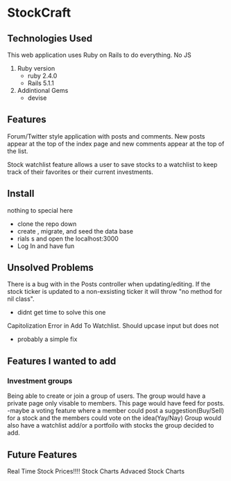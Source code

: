 # StockCraft

## Technologies Used
 This web application uses Ruby on Rails to do everything. No JS
1. Ruby version
	- ruby 2.4.0
	- Rails 5.1.1
2. Addintional Gems
	- devise

## Features
 Forum/Twitter style application with posts and comments. New posts appear at the top of the index page and new comments appear at the top of the list.

 Stock watchlist feature allows a user to save stocks to a watchlist to keep track of their favorites or their current investments.

## Install
nothing to special here
 - clone the repo down
 - create , migrate, and seed the data base
 - rials s and open the localhost:3000
 - Log In and have fun

## Unsolved Problems

There is a bug with in the Posts controller when updating/editing. If the stock ticker is updated to a non-exsisting ticker it will throw "no method for nil class".
- didnt get time to solve this one

Capitolization Error in Add To Watchlist. Should upcase input but does not
- probably a simple fix 

## Features I wanted to add
### Investment groups
Being able to create or join a group of users.
The group would have a private page only visable to members.
This page would have feed for posts.
-maybe a voting feature where a member could post a suggestion(Buy/Sell) for a stock and the members could vote on the idea(Yay/Nay)
Group would also have a watchlist add/or a portfoilo with stocks the group decided to add.

## Future Features
Real Time Stock Prices!!!!
Stock Charts
Advaced Stock Charts

